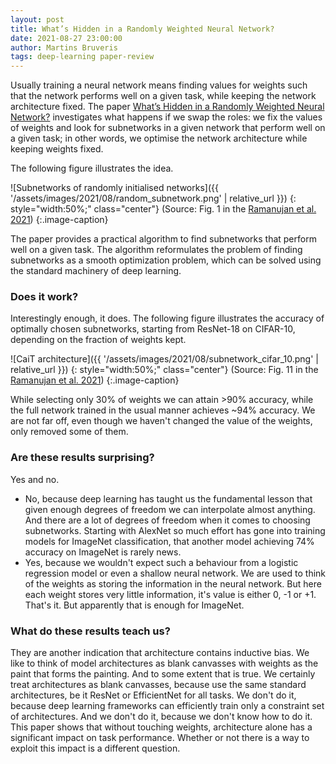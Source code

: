 ```yaml
---
layout: post
title: What’s Hidden in a Randomly Weighted Neural Network?
date: 2021-08-27 23:00:00
author: Martins Bruveris
tags: deep-learning paper-review
---
```


Usually training a neural network means finding values for weights such that the network
performs well on a given task, while keeping the network architecture fixed.  The paper
[What’s Hidden in a Randomly Weighted Neural
Network?](https://arxiv.org/pdf/1911.13299.pdf) investigates what happens if we swap the
roles: we fix the values of weights and look for subnetworks in a given network that
perform well on a given task; in other words, we optimise the network architecture while
keeping weights fixed.

<!--more-->

The following figure illustrates the idea.

![Subnetworks of randomly initialised networks]({{
'/assets/images/2021/08/random_subnetwork.png' | relative_url }})
{: style="width:50%;" class="center"}
(Source: Fig. 1 in the [Ramanujan et al.
2021](https://arxiv.org/pdf/1911.13299.pdf))
{:.image-caption}

The paper provides a practical algorithm to find subnetworks that perform well on a given
task. The algorithm reformulates the problem of finding subnetworks as a smooth
optimization problem, which can be solved using the standard machinery of deep learning.

### Does it work?

Interestingly enough, it does. The following figure illustrates the accuracy of optimally
chosen subnetworks, starting from ResNet-18 on CIFAR-10, depending on the fraction of
weights kept.

![CaiT architecture]({{
'/assets/images/2021/08/subnetwork_cifar_10.png' | relative_url }})
{: style="width:50%;" class="center"}
(Source: Fig. 11 in the [Ramanujan et al.
2021](https://arxiv.org/pdf/1911.13299.pdf))
{:.image-caption}

While selecting only 30% of weights we can attain >90% accuracy, while the full network
trained in the usual manner achieves ~94% accuracy. We are not far off, even though we
haven't changed the value of the weights, only removed some of them.

### Are these results surprising?

Yes and no.

- No, because deep learning has taught us the fundamental lesson that given enough degrees
  of freedom we can interpolate almost anything. And there are a lot of degrees of freedom
  when it comes to choosing subnetworks. Starting with AlexNet so much effort has gone
  into training models for ImageNet classification, that another model achieving 74%
  accuracy on ImageNet is rarely news.
- Yes, because we wouldn't expect such a behaviour from a logistic regression model or
  even a shallow neural network. We are used to think of the weights as storing the
  information in the neural network. But here each weight stores very little information,
  it's value is either 0, -1 or +1. That's it. But apparently that is enough for ImageNet.

### What do these results teach us?

They are another indication that architecture contains inductive bias. We like to think
of model architectures as blank canvasses with weights as the paint that forms the
painting. And to some extent that is true. We certainly treat architectures as blank
canvasses, because  use the same standard architectures, be it ResNet or EfficientNet
for all tasks. We don't do it, because deep learning frameworks can efficiently train
only a constraint set of architectures. And we don't do it, because we don't know how to
do it. This paper shows that without touching weights, architecture alone has a
significant impact on task performance. Whether or not there is a way to exploit this
impact is a different question.
